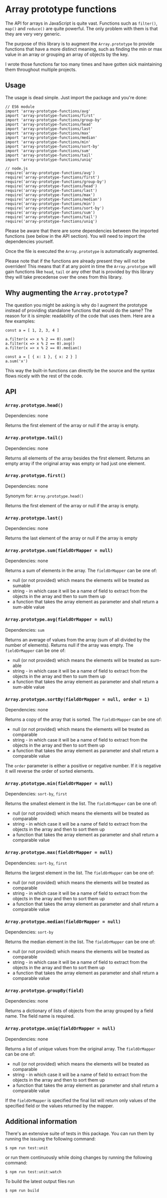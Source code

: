 # Array prototype functions

The API for arrays in JavaScript is quite vast. Functions such as `filter()`, `map()` and `reduce()` are quite powerful. The only problem with them is that they are very very generic.

The purpose of this library is to augment the `Array.prototype` to provide functions that have a more distinct meaning, such as finding the min or max value in an array or grouping an array of objects by the key.

I wrote those functions far too many times and have gotten sick maintaining them throughout multiple projects.

## Usage

The usage is dead simple. Just import the package and you're done:

```
// ES6 module
import 'array-prototype-functions/avg'
import 'array-prototype-functions/first'
import 'array-prototype-functions/group-by'
import 'array-prototype-functions/head'
import 'array-prototype-functions/last'
import 'array-prototype-functions/max'
import 'array-prototype-functions/median'
import 'array-prototype-functions/min'
import 'array-prototype-functions/sort-by'
import 'array-prototype-functions/sum'
import 'array-prototype-functions/tail'
import 'array-prototype-functions/uniq'

// node.js
require('array-prototype-functions/avg')
require('array-prototype-functions/first')
require('array-prototype-functions/group-by')
require('array-prototype-functions/head')
require('array-prototype-functions/last')
require('array-prototype-functions/max')
require('array-prototype-functions/median')
require('array-prototype-functions/min')
require('array-prototype-functions/sort-by')
require('array-prototype-functions/sum')
require('array-prototype-functions/tail')
require('array-prototype-functions/uniq')
```

Please be aware that there are some dependencies between the imported functions (see below in the API section). You will need to import the dependencies yourself.

Once the file is executed the `Array.prototype` is automatically augmented.

Please note that if the functions are already present they will not be overriden! This means that if at any point in time the `Array.prototype` will gain functions like `head`, `tail` or any other that is provided by this library they will take precedense over the ones from this library.

## Why augmenting the `Array.prototype`?

The question you might be asking is why do I augment the prototype instead of providing standalone functions that would do the same? The reason for it is simple: readability of the code that uses them. Here are a few examples:

```
const a = [ 1, 2, 3, 4 ]

a.filter(x => x % 2 == 0).sum()
a.filter(x => x % 2 == 0).avg()
a.filter(x => x % 2 == 0).median()

const a = [ { x: 1 }, { x: 2 } ]
a.sum('x')
```

This way the built-in functions can directly be the source and the syntax flows nicely with the rest of the code.

## API

### `Array.prototype.head()`

Dependencies: none

Returns the first element of the array or null if the array is empty.

### `Array.prototype.tail()`

Dependencies: none

Returns all elements of the array besides the first element. Returns an empty array if the original array was empty or had just one element.

### `Array.prototype.first()`

Dependencies: none

Synonym for: `Array.prototype.head()`

Returns the first element of the array or null if the array is empty.

### `Array.prototype.last()`

Dependencies: none

Returns the last element of the array or null if the array is empty

### `Array.prototype.sum(fieldOrMapper = null)`

Dependencies: none

Returns a sum of elements in the array. The `fieldOrMapper` can be one of:
- null (or not provided) which means the elements will be treated as sumable
- string - in which case it will be a name of field to extract from the objects in the array and then to sum them up
- a function that takes the array element as parameter and shall return a sum-able value

### `Array.prototype.avg(fieldOrMapper = null)`

Dependencies: `sum`

Returns an average of values from the array (sum of all divided by the number of elements). Returns null if the array was empty. The `fieldOrMapper` can be one of:
- null (or not provided) which means the elements will be treated as sum-able
- string - in which case it will be a name of field to extract from the objects in the array and then to sum them up
- a function that takes the array element as parameter and shall return a sum-able value

### `Array.prototype.sortBy(fieldOrMapper = null, order = 1)`

Dependencies: none

Returns a copy of the array that is sorted. The `fieldOrMapper` can be one of:
- null (or not provided) which means the elements will be treated as comparable
- string - in which case it will be a name of field to extract from the objects in the array and then to sort them up
- a function that takes the array element as parameter and shall return a comparable value

The `order` parameter is either a positive or negative number. If it is negative it will reverse the order of sorted elements.

### `Array.ptototype.min(fieldOrMapper = null)`

Dependencies: `sort-by`, `first`

Returns the smallest element in the list. The `fieldOrMapper` can be one of:
- null (or not provided) which means the elements will be treated as comparable
- string - in which case it will be a name of field to extract from the objects in the array and then to sort them up
- a function that takes the array element as parameter and shall return a comparable value

### `Array.prototype.max(fieldOrMapper = null)`

Dependencies: `sort-by`, `first`

Returns the largest element in the list. The `fieldOrMapper` can be one of:
- null (or not provided) which means the elements will be treated as comparable
- string - in which case it will be a name of field to extract from the objects in the array and then to sort them up
- a function that takes the array element as parameter and shall return a comparable value

### `Array.prototype.median(fieldOrMapper = null)`

Dependencies: `sort-by`

Returns the median element in the list. The `fieldOrMapper` can be one of:
- null (or not provided) which means the elements will be treated as comparable
- string - in which case it will be a name of field to extract from the objects in the array and then to sort them up
- a function that takes the array element as parameter and shall return a comparable value

### `Array.prototype.groupBy(field)`

Dependencies: none

Returns a dictionary of lists of objects from the array grouped by a field name. The field name is required.

### `Array.prototype.uniq(fieldOrMapper = null)`

Dependencies: none

Returns a list of unique values from the original array. The `fieldOrMapper` can be one of:
- null (or not provided) which means the elements will be treated as comparable
- string - in which case it will be a name of field to extract from the objects in the array and then to sort them up
- a function that takes the array element as parameter and shall return a comparable value

If the `fieldOrMapper` is specified the final list will return only values of the specified field or the values returned by the mapper.

## Additional information

There's an extensive suite of tests in this package. You can run them by running the issuing the following command:

```
$ npm run test:unit
```

or run them continuously while doing changes by running the following command:

```
$ npm run test:unit:watch
```

To build the latest output files run

```
$ npm run build
```
